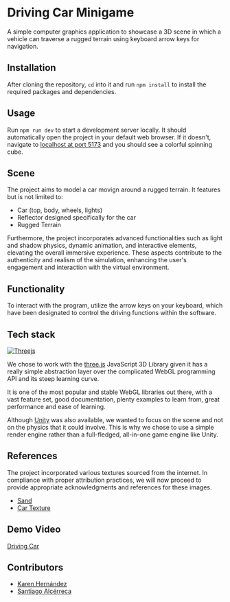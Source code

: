 # Driving Car Minigame

A simple computer graphics application to showcase a 3D scene in which a vehicle can traverse a rugged terrain using keyboard arrow keys for navigation.

## Installation

After cloning the repository, `cd` into it and run `npm install` to install the required packages and dependencies.

## Usage

Run `npm run dev` to start a development server locally. It should automatically open the project in your default web browser. If it doesn't, navigate to [localhost at port 5173](http://localhost:5173/index.html) and you should see a colorful spinning cube.

## Scene

The project aims to model a car movign around a rugged terrain. It features but is not limited to:

- Car (top, body, wheels, lights)
- Reflector designed specifically for the car
- Rugged Terrain

Furthermore, the project incorporates advanced functionalities such as light and shadow physics, dynamic animation, and interactive elements, elevating the overall immersive experience. These aspects contribute to the authenticity and realism of the simulation, enhancing the user's engagement and interaction with the virtual environment.

## Functionality

To interact with the program, utilize the arrow keys on your keyboard, which have been designated to control the driving functions within the software.

## Tech stack

[![Threejs](https://img.shields.io/badge/threejs-black?style=for-the-badge&logo=three.js&logoColor=white)](https://threejs.org/)

We chose to work with the [three.js](https://threejs.org/) JavaScript 3D Library given it has a really simple abstraction layer over the complicated WebGL programming API and its steep learning curve.

It is one of the most popular and stable WebGL libraries out there, with a vast feature set, good documentation, plenty examples to learn from, great performance and ease of learning.

Although [Unity](https://unity.com/) was also available, we wanted to focus on the scene and not on the physics that it could involve. This is why we chose to use a simple render engine rather than a full-fledged, all-in-one game engine like Unity.

## References

The project incorporated various textures sourced from the internet. In compliance with proper attribution practices, we will now proceed to provide appropriate acknowledgments and references for these images.

- [Sand](https://www.textures.com/system/categories/43025/frontend-large.jpg)
- [Car Texture](https://wallpaper-mania.com/wp-content/uploads/2018/09/High_resolution_wallpaper_background_ID_77700236551.jpg)

## Demo Video

[Driving Car](https://youtu.be/ZBWYQ19LdPU)

## Contributors

- [Karen Hernández](https://github.com/karenhernandeze)
- [Santiago Alcérreca](https://github.com/santiadlv)
